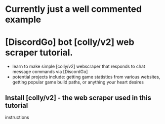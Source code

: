# Currently just a well commented example

# [DiscordGo] bot [colly/v2] web scraper tutorial.
- learn to make simple [colly/v2] webscraper that responds to chat message commands via [DiscordGo]
- potential projects include: getting game statistics from various websites, getting popular game build paths, or anything your heart desires

## Install [colly/v2] - the web scraper used in this tutorial
  instructions